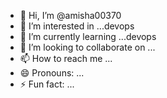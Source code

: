 - 👋 Hi, I’m @amisha00370
- 👀 I’m interested in ...devops
- 🌱 I’m currently learning ...devops
- 💞️ I’m looking to collaborate on ...
- 📫 How to reach me ...
- 😄 Pronouns: ...
- ⚡ Fun fact: ...

<!---
amisha00370/amisha00370 is a ✨ special ✨ repository because its `README.md` (this file) appears on your GitHub profile.
You can click the Preview link to take a look at your changes.
--->
